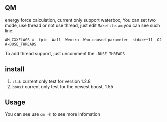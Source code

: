 QM
----------------
energy force calculation, current only support waterbox, You can set two mode,
use thread or not use thread, just edit `Makefile.am`,you can see such line:

```
AM_CXXFLAGS = -fpic -Wall -Wextra -Wno-unused-parameter -std=c++11 -O2 #-DUSE_THREADS
```
To add thread support, just uncomment the `-DUSE_THREADS`

install
----------------

1. `zlib` current only test for version 1.2.8
2. `boost` current only test for the newest boost, 1.55

Usage
----------------
You can see use `qm -h` to see more infomation
